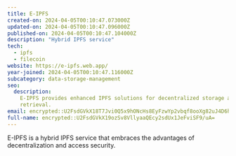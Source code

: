 ```yaml
---
title: E-IPFS
created-on: 2024-04-05T00:10:47.073000Z
updated-on: 2024-04-05T00:10:47.096000Z
published-on: 2024-04-05T00:10:47.104000Z
description: "Hybrid IPFS service"
tech:
  - ipfs
  - filecoin
website: https://e-ipfs.web.app/
year-joined: 2024-04-05T00:10:47.116000Z
subcategory: data-storage-management
seo:
  description:
    E-IPFS provides enhanced IPFS solutions for decentralized storage and
    retrieval.
email: encrypted::U2FsdGVkX18T7Jvi0Q5x9hONcHs8EyFzwYp2vbqf8ooXg82uJ4D6hGGRy6kFU3SJ
full-name: encrypted::U2FsdGVkX19ozSv8VllyaaQEcy2sdUx1JeFviSF9/uA=
---
```


E-IPFS is a hybrid IPFS service that embraces the advantages of decentralization and access security.
